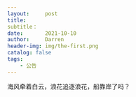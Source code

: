 ```yaml
---
layout:     post
title:      
subtitle：  
date:       2021-10-10
author:     Darren
header-img: img/the-first.png
catalog: false
tags:
    - 公告
---
```

海风牵着白云，浪花追逐浪花，船靠岸了吗？
